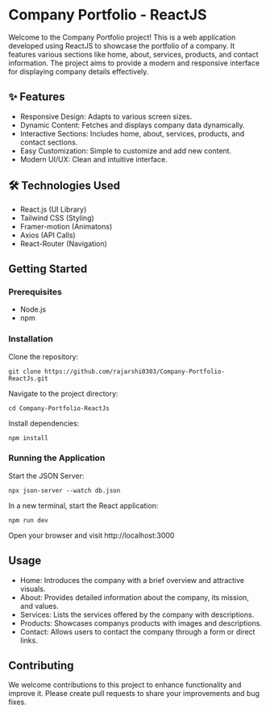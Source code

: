 # Company Portfolio - ReactJS

Welcome to the Company Portfolio project! This is a web application developed using ReactJS to showcase the portfolio of a company. It features various sections like home, about, services, products, and contact information. The project aims to provide a modern and responsive interface for displaying company details effectively.

## ✨ Features
* Responsive Design: Adapts to various screen sizes.
* Dynamic Content: Fetches and displays company data dynamically.
* Interactive Sections: Includes home, about, services, products, and contact sections.
* Easy Customization: Simple to customize and add new content.
* Modern UI/UX: Clean and intuitive interface.

## 🛠️ Technologies Used
* React.js (UI Library) 
* Tailwind CSS (Styling)
* Framer-motion (Animatons)
* Axios (API Calls)
* React-Router (Navigation)

## Getting Started

### Prerequisites
* Node.js
* npm

### Installation
Clone the repository:
```shell
git clone https://github.com/rajarshi0303/Company-Portfolio-ReactJs.git
```
Navigate to the project directory:
```shell
cd Company-Portfolio-ReactJs
```
Install dependencies:
```shell
npm install
```

### Running the Application
Start the JSON Server:
```shell
npx json-server --watch db.json
```
In a new terminal, start the React application:
```shell
npm run dev
```
Open your browser and visit http://localhost:3000

## Usage
* Home: Introduces the company with a brief overview and attractive visuals.
* About: Provides detailed information about the company, its mission, and values.
* Services: Lists the services offered by the company with descriptions.
* Products: Showcases companys products with images and descriptions.
* Contact: Allows users to contact the company through a form or direct links.

## Contributing
We welcome contributions to this project to enhance functionality and improve it. Please create pull requests to share your improvements and bug fixes.
